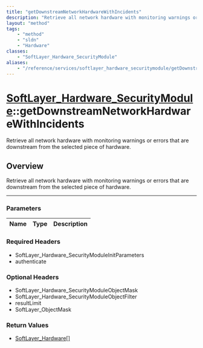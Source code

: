 ```yaml
---
title: "getDownstreamNetworkHardwareWithIncidents"
description: "Retrieve all network hardware with monitoring warnings or errors that are downstream from the selected piece of hardware... "
layout: "method"
tags:
    - "method"
    - "sldn"
    - "Hardware"
classes:
    - "SoftLayer_Hardware_SecurityModule"
aliases:
    - "/reference/services/softlayer_hardware_securitymodule/getDownstreamNetworkHardwareWithIncidents"
---
```

# [SoftLayer_Hardware_SecurityModule](/reference/services/SoftLayer_Hardware_SecurityModule)::getDownstreamNetworkHardwareWithIncidents


Retrieve all network hardware with monitoring warnings or errors that are downstream from the selected piece of hardware.


## Overview 
Retrieve all network hardware with monitoring warnings or errors that are downstream from the selected piece of hardware.

-----

### Parameters 
|Name | Type | Description |
| --- | --- | --- |


### Required Headers
* SoftLayer_Hardware_SecurityModuleInitParameters
* authenticate


### Optional Headers
* SoftLayer_Hardware_SecurityModuleObjectMask
* SoftLayer_Hardware_SecurityModuleObjectFilter
* resultLimit
* SoftLayer_ObjectMask

### Return Values
* <a href='/reference/datatypes/SoftLayer_Hardware'>SoftLayer_Hardware[] </a>




